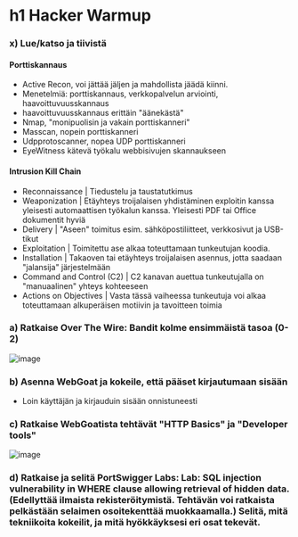 # h1 Hacker Warmup

### x) Lue/katso ja tiivistä

#### Porttiskannaus

- Active Recon, voi jättää jäljen ja mahdollista jäädä kiinni.
- Menetelmiä: porttiskannaus, verkkopalvelun arviointi, haavoittuvuusskannaus
- haavoittuvuusskannaus erittäin "äänekästä"
- Nmap, "monipuolisin ja vakain porttiskanneri"
- Masscan, nopein porttiskanneri
- Udpprotoscanner, nopea UDP porttiskanneri
- EyeWitness kätevä työkalu webbisivujen skannaukseen

#### Intrusion Kill Chain

- Reconnaissance | Tiedustelu ja taustatutkimus
- Weaponization | Etäyhteys troijalaisen yhdistäminen exploitin kanssa yleisesti automaattisen työkalun kanssa. Yleisesti PDF tai Office dokumentit hyviä
- Delivery | "Aseen" toimitus esim. sähköpostiliitteet, verkkosivut ja USB-tikut
- Exploitation | Toimitettu ase alkaa toteuttamaan tunkeutujan koodia.
- Installation | Takaoven tai etäyhteys troijalaisen asennus, jotta saadaan "jalansija" järjestelmään
- Command and Control (C2) | C2 kanavan auettua tunkeutujalla on "manuaalinen" yhteys kohteeseen
- Actions on Objectives | Vasta tässä vaiheessa tunkeutuja voi alkaa toteuttamaan alkuperäisen motiivin ja tavoitteen toimia


### a) Ratkaise Over The Wire: Bandit kolme ensimmäistä tasoa (0-2)

![image](https://github.com/jkaitasalo/tunkeutumistestaus/assets/117358885/219eef90-39ea-4f93-abab-a81339008a37)


### b) Asenna WebGoat ja kokeile, että pääset kirjautumaan sisään

- Loin käyttäjän ja kirjauduin sisään onnistuneesti

### c) Ratkaise WebGoatista tehtävät "HTTP Basics" ja "Developer tools"

![image](https://github.com/jkaitasalo/tunkeutumistestaus/assets/117358885/48fcad18-75c5-4d38-808e-a2cb21d17b6c)


### d) Ratkaise ja selitä PortSwigger Labs: Lab: SQL injection vulnerability in WHERE clause allowing retrieval of hidden data. (Edellyttää ilmaista rekisteröitymistä. Tehtävän voi ratkaista pelkästään selaimen osoitekenttää muokkaamalla.) Selitä, mitä tekniikoita kokeilit, ja mitä hyökkäyksesi eri osat tekevät.

